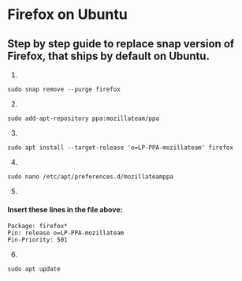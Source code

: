 # Firefox on Ubuntu
## Step by step guide to replace snap version of Firefox, that ships by default on Ubuntu.

1)
`sudo snap remove --purge firefox`

2)
`sudo add-apt-repository ppa:mozillateam/ppa`

3)
`sudo apt install --target-release 'o=LP-PPA-mozillateam' firefox`

4)
`sudo nano /etc/apt/preferences.d/mozillateamppa`

5)
#### Insert these lines in the file above:
`Package: firefox*`<br />
`Pin: release o=LP-PPA-mozillateam`<br />
`Pin-Priority: 501`

6)
`sudo apt update`
